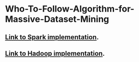 # Who-To-Follow-Algorithm-for-Massive-Dataset-Mining


## [Link to Spark implementation](https://github.com/bemova/Who-To-Follow-Algorithm-for-Massive-Dataset-Mining/tree/master/spark-src). ##


## [Link to Hadoop implementation](https://github.com/bemova/Who-To-Follow-Algorithm-for-Massive-Dataset-Mining/tree/master/src). ##
